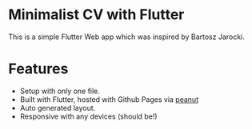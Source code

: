 # Minimalist CV with Flutter

This is a simple Flutter Web app which was inspired by Bartosz Jarocki.

# Features

- Setup with only one file.
- Built with Flutter, hosted with Github Pages via [peanut](https://pub.dev/packages/peanut)
- Auto generated layout.
- Responsive with any devices (should be!)
